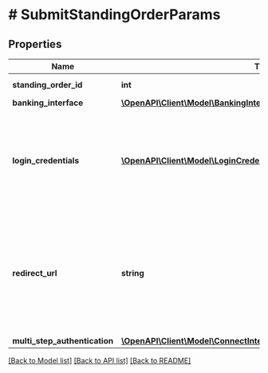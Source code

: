 # # SubmitStandingOrderParams

## Properties

Name | Type | Description | Notes
------------ | ------------- | ------------- | -------------
**standing_order_id** | **int** | Standing order identifier |
**banking_interface** | [**\OpenAPI\Client\Model\BankingInterface**](BankingInterface.md) |  |
**login_credentials** | [**\OpenAPI\Client\Model\LoginCredential[]**](LoginCredential.md) | Login credentials. May not be required when the credentials are stored in finAPI, or when the bank interface has no login credentials.&lt;br/&gt; &lt;strong&gt;Type:&lt;/strong&gt; LoginCredential | [optional]
**redirect_url** | **string** | Must only be passed when the used interface has the property REDIRECT_APPROACH. The user will be redirected to the given URL from the bank&#39;s website after completing the bank login and (possibly) the SCA. | [optional]
**multi_step_authentication** | [**\OpenAPI\Client\Model\ConnectInterfaceParamsMultiStepAuthentication**](ConnectInterfaceParamsMultiStepAuthentication.md) |  | [optional]

[[Back to Model list]](../../README.md#models) [[Back to API list]](../../README.md#endpoints) [[Back to README]](../../README.md)
